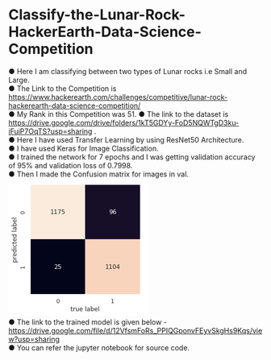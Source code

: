 # Classify-the-Lunar-Rock-HackerEarth-Data-Science-Competition
● Here I am classifying between two types of Lunar rocks i.e Small and Large. <br/>
● The Link to the Competition is https://www.hackerearth.com/challenges/competitive/lunar-rock-hackerearth-data-science-competition/ <br/>
● My Rank in this Competition was 51.
● The link to the dataset is https://drive.google.com/drive/folders/1kT5GDYy-FoD5NQWTgD3ku-iFuiP7OqTS?usp=sharing . <br/>
● Here I have used Transfer Learning by using ResNet50 Architecture. <br/>
● I have used Keras for Image Classification. <br/>
● I trained the network for 7 epochs and I was getting validation accuracy of 95% and validation loss of 0.7998. <br/>
● Then I made the Confusion matrix for images in val. <br/>
![alt text](Confusion-matrix.png)<br/>
● The link to the trained model is given below -<br/>
    https://drive.google.com/file/d/12VfsmFoRs_PPIQGponvFEyvSkgHs9Kqs/view?usp=sharing <br/>
● You can refer the jupyter notebook for source code. <br/>



